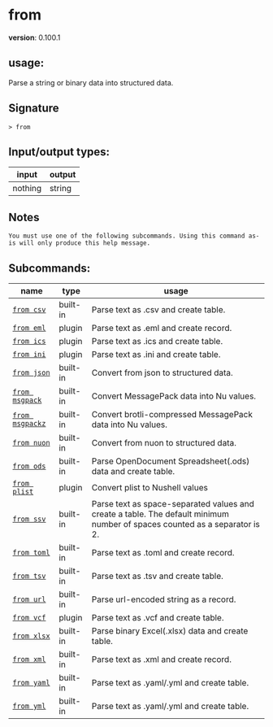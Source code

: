# from

**version**: 0.100.1

## **usage**:

Parse a string or binary data into structured data.

## Signature

`> from `

## Input/output types:

| input   | output |
| ------- | ------ |
| nothing | string |

## Notes

```text
You must use one of the following subcommands. Using this command as-is will only produce this help message.
```

## Subcommands:

| name                                               | type     | usage                                                                                                                      |
| -------------------------------------------------- | -------- | -------------------------------------------------------------------------------------------------------------------------- |
| [`from csv`](/commands/docs/from_csv.md)           | built-in | Parse text as .csv and create table.                                                                                       |
| [`from eml`](/commands/docs/from_eml.md)           | plugin   | Parse text as .eml and create record.                                                                                      |
| [`from ics`](/commands/docs/from_ics.md)           | plugin   | Parse text as .ics and create table.                                                                                       |
| [`from ini`](/commands/docs/from_ini.md)           | plugin   | Parse text as .ini and create table.                                                                                       |
| [`from json`](/commands/docs/from_json.md)         | built-in | Convert from json to structured data.                                                                                      |
| [`from msgpack`](/commands/docs/from_msgpack.md)   | built-in | Convert MessagePack data into Nu values.                                                                                   |
| [`from msgpackz`](/commands/docs/from_msgpackz.md) | built-in | Convert brotli-compressed MessagePack data into Nu values.                                                                 |
| [`from nuon`](/commands/docs/from_nuon.md)         | built-in | Convert from nuon to structured data.                                                                                      |
| [`from ods`](/commands/docs/from_ods.md)           | built-in | Parse OpenDocument Spreadsheet(.ods) data and create table.                                                                |
| [`from plist`](/commands/docs/from_plist.md)       | plugin   | Convert plist to Nushell values                                                                                            |
| [`from ssv`](/commands/docs/from_ssv.md)           | built-in | Parse text as space-separated values and create a table. The default minimum number of spaces counted as a separator is 2. |
| [`from toml`](/commands/docs/from_toml.md)         | built-in | Parse text as .toml and create record.                                                                                     |
| [`from tsv`](/commands/docs/from_tsv.md)           | built-in | Parse text as .tsv and create table.                                                                                       |
| [`from url`](/commands/docs/from_url.md)           | built-in | Parse url-encoded string as a record.                                                                                      |
| [`from vcf`](/commands/docs/from_vcf.md)           | plugin   | Parse text as .vcf and create table.                                                                                       |
| [`from xlsx`](/commands/docs/from_xlsx.md)         | built-in | Parse binary Excel(.xlsx) data and create table.                                                                           |
| [`from xml`](/commands/docs/from_xml.md)           | built-in | Parse text as .xml and create record.                                                                                      |
| [`from yaml`](/commands/docs/from_yaml.md)         | built-in | Parse text as .yaml/.yml and create table.                                                                                 |
| [`from yml`](/commands/docs/from_yml.md)           | built-in | Parse text as .yaml/.yml and create table.                                                                                 |
